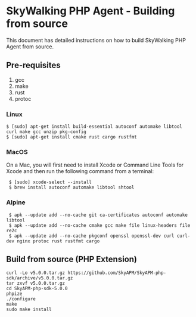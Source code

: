 # SkyWalking PHP Agent - Building from source

This document has detailed instructions on how to build SkyWalking PHP Agent from source.

## Pre-requisites

1. gcc
2. make
3. rust
4. protoc

### Linux
```shell
$ [sudo] apt-get install build-essential autoconf automake libtool curl make gcc unzip pkg-config
$ [sudo] apt-get install cmake rust cargo rustfmt
```

### MacOS

On a Mac, you will first need to install Xcode or Command Line Tools for Xcode and then run the following command from a terminal:

```shell
 $ [sudo] xcode-select --install
 $ brew install autoconf automake libtool shtool
```

### Alpine
```shell
 $ apk --update add --no-cache git ca-certificates autoconf automake libtool 
 $ apk --update add --no-cache cmake gcc make file linux-headers file re2c 
 $ apk --update add --no-cache pkgconf openssl openssl-dev curl curl-dev nginx protoc rust rustfmt cargo
```

## Build from source (PHP Extension)

```shell script
curl -Lo v5.0.0.tar.gz https://github.com/SkyAPM/SkyAPM-php-sdk/archive/v5.0.0.tar.gz
tar zxvf v5.0.0.tar.gz
cd SkyAPM-php-sdk-5.0.0
phpize
./configure
make
sudo make install
```
